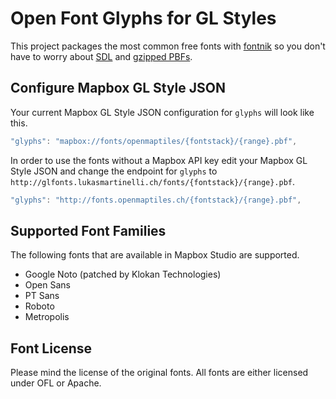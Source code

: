 # Open Font Glyphs for GL Styles

This project packages the most common free fonts with
[fontnik](https://github.com/mapbox/fontnik) so you don't have to
worry about [SDL](https://www.mapbox.com/blog/text-signed-distance-fields/)
and [gzipped PBFs](https://github.com/mapbox/mapbox-gl-js/issues/830).

## Configure Mapbox GL Style JSON

Your current Mapbox GL Style JSON configuration for `glyphs` will look like this.

```javascript
"glyphs": "mapbox://fonts/openmaptiles/{fontstack}/{range}.pbf",
```

In order to use the fonts without a Mapbox API key edit your Mapbox GL Style JSON and change the endpoint for `glyphs` to `http://glfonts.lukasmartinelli.ch/fonts/{fontstack}/{range}.pbf`.

```javascript
"glyphs": "http://fonts.openmaptiles.ch/{fontstack}/{range}.pbf",
```

## Supported Font Families

The following fonts that are available in Mapbox Studio are supported.

* Google Noto (patched by Klokan Technologies)
* Open Sans
* PT Sans
* Roboto
* Metropolis

## Font License

Please mind the license of the original fonts.
All fonts are either licensed under OFL or Apache.

